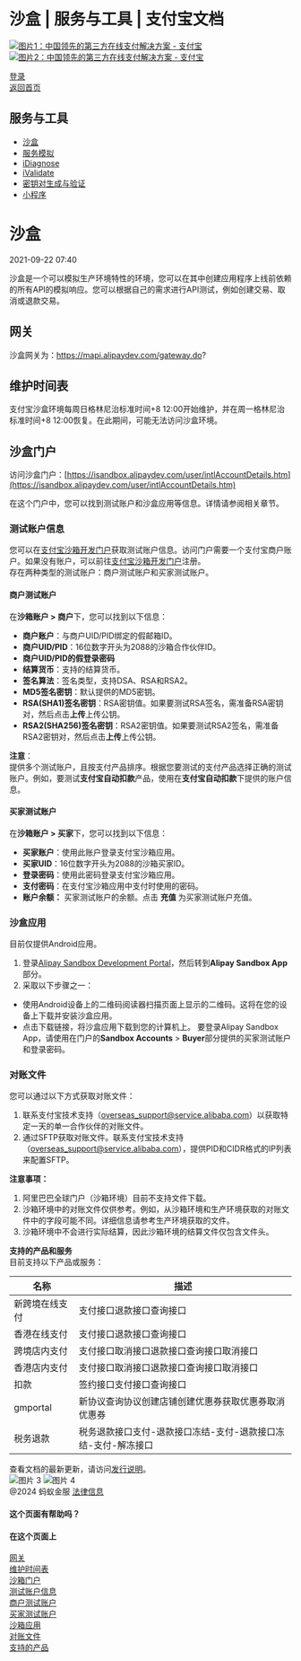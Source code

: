 沙盒 | 服务与工具 | 支付宝文档
==================

[![图片1：中国领先的第三方在线支付解决方案 - 支付宝](https://ac.alipay.com/storage/2024/3/26/d66c43c0-440d-4c97-9976-f2028a2c8c5e.svg)![图片2：中国领先的第三方在线支付解决方案 - 支付宝](https://ac.alipay.com/storage/2024/3/26/a48bd336-aea0-4f16-bf83-616eacbb4434.svg)](/docs/)

[登录](https://global.alipay.com/ilogin/account_login.htm?goto=https%3A%2F%2Fglobal.alipay.com%2Fdocs%2Fac%2Ftool%2Fsandbox)  
[返回首页](../../)

服务与工具
----------

- [沙盒](/docs/ac/tool/sandbox)
- [服务模拟](/docs/ac/tool/mocking)
- [iDiagnose](/docs/ac/tool/idiagnose)
- [iValidate](/docs/ac/tool/ivalidate)
- [密钥对生成与验证](/docs/ac/tool/key_pair)
- [小程序](/docs/ac/tool/miniapp)

沙盒
====

2021-09-22 07:40

沙盒是一个可以模拟生产环境特性的环境，您可以在其中创建应用程序上线前依赖的所有API的模拟响应。您可以根据自己的需求进行API测试，例如创建交易、取消或退款交易。

网关
----

沙盒网关为：https://mapi.alipaydev.com/gateway.do?

维护时间表
-----------

支付宝沙盒环境每周日格林尼治标准时间+8 12:00开始维护，并在周一格林尼治标准时间+8 12:00恢复。在此期间，可能无法访问沙盒环境。

沙盒门户
---------

访问沙盒门户：[https://isandbox.alipaydev.com/user/intlAccountDetails.htm](https://isandbox.alipaydev.com/user/intlAccountDetails.htm)

在这个门户中，您可以找到测试账户和沙盒应用等信息。详情请参阅相关章节。
### 测试账户信息  
您可以在[支付宝沙箱开发门户](http://isandbox.alipaydev.com/)获取测试账户信息。访问门户需要一个支付宝商户账户。如果没有账户，可以前往[支付宝沙箱开发门户](http://isandbox.alipaydev.com/)注册。  
存在两种类型的测试账户：商户测试账户和买家测试账户。  

#### 商户测试账户  
在**沙箱账户 > 商户**下，您可以找到以下信息：  
*   **商户账户**：与商户UID/PID绑定的假邮箱ID。
*   **商户UID/PID**：16位数字开头为2088的沙箱合作伙伴ID。
*   **商户UID/PID的假登录密码**
*   **结算货币**：支持的结算货币。
*   **签名算法**：签名类型，支持DSA、RSA和RSA2。
*   **MD5签名密钥**：默认提供的MD5密钥。
*   **RSA(SHA1)签名密钥**：RSA密钥值。如果要测试RSA签名，需准备RSA密钥对，然后点击**上传**上传公钥。
*   **RSA2(SHA256)签名密钥**：RSA2密钥值。如果要测试RSA2签名，需准备RSA2密钥对，然后点击**上传**上传公钥。  

**注意**：  
提供多个测试账户，且按支付产品排序。根据您要测试的支付产品选择正确的测试账户。例如，要测试**支付宝自动扣款**产品，使用在**支付宝自动扣款**下提供的账户信息。  

#### 买家测试账户  
在**沙箱账户 > 买家**下，您可以找到以下信息：  
*   **买家账户**：使用此账户登录支付宝沙箱应用。
*   **买家UID**：16位数字开头为2088的沙箱买家ID。
*   **登录密码**：使用此密码登录支付宝沙箱应用。
*   **支付密码**：在支付宝沙箱应用中支付时使用的密码。
*   **账户余额：** 买家测试账户的余额。点击 **充值** 为买家测试账户充值。
### 沙盒应用
目前仅提供Android应用。
1. 登录[Alipay Sandbox Development Portal](https://isandbox.alipaydev.com/user/intlAccountDetails.htm)，然后转到**Alipay Sandbox App**部分。
2. 采取以下步骤之一：
* 使用Android设备上的二维码阅读器扫描页面上显示的二维码。这将在您的设备上下载并安装沙盒应用。
* 点击下载链接，将沙盒应用下载到您的计算机上。
要登录Alipay Sandbox App，请使用在门户的**Sandbox Accounts** > **Buyer**部分提供的买家测试账户和登录密码。
### 对账文件  
您可以通过以下方式获取对账文件：  
1.  联系支付宝技术支持（[overseas_support@service.alibaba.com](https://yuque.antfin-inc.com/fn11at/iuctgz/overseas_support@service.alibaba.com)）以获取特定一天的单一合作伙伴的对账文件。
2.  通过SFTP获取对账文件。联系支付宝技术支持（[overseas_support@service.alibaba.com](https://yuque.antfin-inc.com/fn11at/iuctgz/overseas_support@service.alibaba.com)），提供PID和CIDR格式的IP列表来配置SFTP。  

**注意事项：**  
1.  阿里巴巴全球门户（沙箱环境）目前不支持文件下载。
2.  沙箱环境中的对账文件仅供参考。例如，从沙箱环境和生产环境获取的对账文件中的字段可能不同。详细信息请参考生产环境获取的文件。
3.  沙箱环境中不会进行实际结算，因此沙箱环境的结算文件仅包含文件头。  

**支持的产品和服务**  
目前支持以下产品或服务：  

| **名称** | **描述** |
| --- | --- |
| 新跨境在线支付 | 支付接口退款接口查询接口 |
| 香港在线支付 | 支付接口退款接口查询接口 |
| 跨境店内支付 | 支付接口取消接口退款接口查询接口取消接口 |
| 香港店内支付 | 支付接口取消接口退款接口查询接口取消接口 |
| 扣款 | 签约接口支付接口查询接口 |
| gmportal | 新协议查询协议创建店铺创建优惠券获取优惠券取消优惠券 |
| 税务退款 | 税务退款接口支付-退款接口冻结-支付-退款接口冻结-支付-解冻接口 |
查看文档的最新更新，请访问[发行说明](https://global.alipay.com/docs/releasenotes)。  
![图片 3](https://ac.alipay.com/storage/2021/5/20/19b2c126-9442-4f16-8f20-e539b1db482a.png) ![图片 4](https://ac.alipay.com/storage/2021/5/20/e9f3f154-dbf0-455f-89f0-b3d4e0c14481.png)  
@2024 蚂蚁金服 [法律信息](https://global.alipay.com/docs/ac/platform/membership)  

#### 这个页面有帮助吗？  

#### 在这个页面上  
[网关](#Gateway "网关")  
[维护时间表](#a436563d "维护时间表")  
[沙箱门户](#3a2dd68e "沙箱门户")  
[测试账户信息](#9ef83fc0 "测试账户信息")  
[商户测试账户](#ce58fbff "商户测试账户")  
[买家测试账户](#eb15ec15 "买家测试账户")  
[沙箱应用](#e44e0b76 "沙箱应用")  
[对账文件](#gKQoO "对账文件")  
[支持的产品](#cpguz "支持的产品")